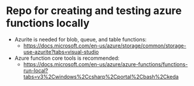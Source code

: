 ﻿# Repo for creating and testing azure functions locally

- Azurite is needed for blob, queue, and table functions:
  - https://docs.microsoft.com/en-us/azure/storage/common/storage-use-azurite?tabs=visual-studio
- Azure function core tools is recommended:
  - https://docs.microsoft.com/en-us/azure/azure-functions/functions-run-local?tabs=v3%2Cwindows%2Ccsharp%2Cportal%2Cbash%2Ckeda